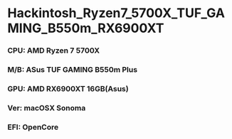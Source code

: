 # Hackintosh_Ryzen7_5700X_TUF_GAMING_B550m_RX6900XT

### CPU: AMD Ryzen 7 5700X
### M/B: ASus TUF GAMING B550m Plus
### GPU: AMD RX6900XT 16GB(Asus)
### Ver: macOSX Sonoma
### EFI: OpenCore
